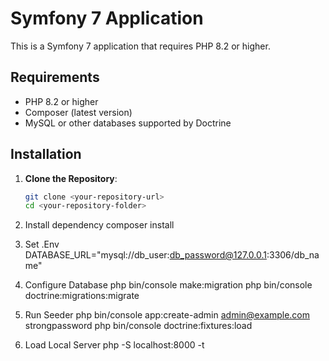 # Symfony 7 Application

This is a Symfony 7 application that requires PHP 8.2 or higher.

## Requirements

- PHP 8.2 or higher
- Composer (latest version)
- MySQL or other databases supported by Doctrine

## Installation

1. **Clone the Repository**:
   ```bash
   git clone <your-repository-url>
   cd <your-repository-folder>

2. Install dependency
   composer install
   
3. Set .Env
  DATABASE_URL="mysql://db_user:db_password@127.0.0.1:3306/db_name"

4. Configure Database
   php bin/console make:migration
   php bin/console doctrine:migrations:migrate
   
5. Run Seeder
  php bin/console app:create-admin admin@example.com strongpassword
  php bin/console doctrine:fixtures:load

6. Load Local Server
   php -S localhost:8000 -t 
